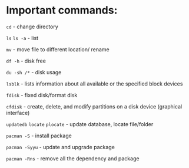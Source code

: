 # Important commands: 

`cd` - change directory

`ls` `ls -a` - list

`mv` - move file to different location/ rename 

`df -h` - disk free

`du -sh /*` - disk usage

`lsblk` - lists information about all available or the specified block devices

`fdisk` - fixed disk/format disk

`cfdisk` - create, delete, and modify partitions on a disk device (graphical interface)

`updatedb` `locate` `plocate` - update database, locate file/folder

`pacman -S` - install package

`pacman -Syyu` - update and upgrade package

`pacman -Rns` - remove all the dependency and package 
